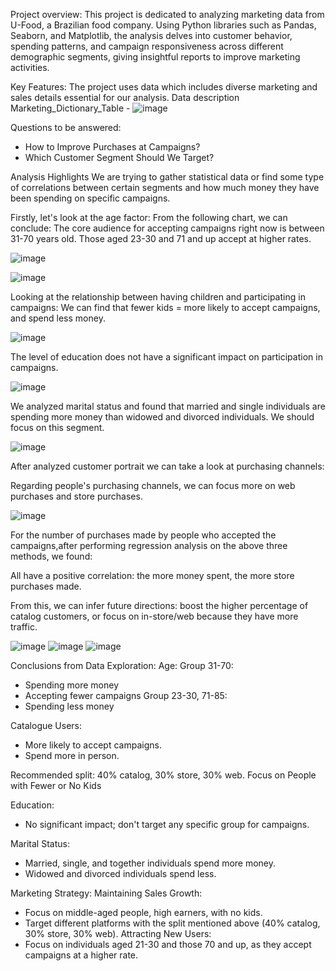 Project overview:
This project is dedicated to analyzing marketing data from U-Food, a Brazilian food company. Using Python libraries such as Pandas, Seaborn, and Matplotlib, the analysis delves into customer behavior, spending patterns, and campaign responsiveness across different demographic segments, giving insightful reports to improve marketing activities.

Key Features:
The project uses data which includes diverse marketing and sales details essential for our analysis. 
Data description Marketing_Dictionary_Table -
![image](https://github.com/krishna-moukthika/Food-Marketing-Data-Analysis/assets/17616215/26b83b56-cdaf-4299-a6a1-dccb47fe817e)


Questions to be answered:
- How to Improve Purchases at Campaigns? 
- Which Customer Segment Should We Target? 

Analysis Highlights
We are trying to gather statistical data or find some type of correlations between certain segments and how much money they have been spending on specific campaigns.

Firstly, let's look at the age factor: 
From the following chart, we can conclude: 
The core audience for accepting campaigns right now is between 31-70 years old. Those aged 23-30 and 71 and up accept at higher rates.

![image](https://github.com/krishna-moukthika/Food-Marketing-Data-Analysis/assets/17616215/7699b3e8-5489-4c7f-857b-2ff2b2f4f24f)

![image](https://github.com/krishna-moukthika/Food-Marketing-Data-Analysis/assets/17616215/58462582-b5c1-4215-b27a-9d8812152963)


Looking at the relationship between having children and participating in campaigns: We can find that fewer kids = more likely to accept campaigns, and spend less money.

![image](https://github.com/krishna-moukthika/Food-Marketing-Data-Analysis/assets/17616215/7b2d6273-6e7e-43dd-b793-5f01fdb92388)


The level of education does not have a significant impact on participation in campaigns.

![image](https://github.com/krishna-moukthika/Food-Marketing-Data-Analysis/assets/17616215/1c19fa41-b0e1-4c8a-90dd-e979e98ef284)


We analyzed marital status and found that married and single individuals are spending more money than widowed and divorced individuals. We should focus on this segment.

![image](https://github.com/krishna-moukthika/Food-Marketing-Data-Analysis/assets/17616215/57f28f4b-4cd3-4a8e-af44-3c159d212de3)


After analyzed customer portrait we can take a look at purchasing channels:

Regarding people's purchasing channels, we can focus more on web purchases and store purchases.

![image](https://github.com/krishna-moukthika/Food-Marketing-Data-Analysis/assets/17616215/831c0219-7532-47fe-b99e-9e218178e7d1)


For the number of purchases made by people who accepted the campaigns,after performing regression analysis on the above three methods, we found:

All have a positive correlation: the more money spent, the more store purchases made.

From this, we can infer future directions: boost the higher percentage of catalog customers, or focus on in-store/web because they have more traffic.

![image](https://github.com/krishna-moukthika/Food-Marketing-Data-Analysis/assets/17616215/cdacd522-10a0-43e0-9e55-83cd60609cf5)
![image](https://github.com/krishna-moukthika/Food-Marketing-Data-Analysis/assets/17616215/b63ee253-9ec8-4f51-a2ff-4988176d8998)
![image](https://github.com/krishna-moukthika/Food-Marketing-Data-Analysis/assets/17616215/e54cc1a8-9a67-41a1-bfd0-57d5c28c53e1)


Conclusions from Data Exploration:
Age: 
Group 31-70:
- Spending more money
- Accepting fewer campaigns
Group 23-30, 71-85:
- Spending less money

Catalogue Users:
- More likely to accept campaigns.
- Spend more in person.

Recommended split: 40% catalog, 30% store, 30% web.
Focus on People with Fewer or No Kids 

Education:
- No significant impact; don't target any specific group for campaigns.

Marital Status:
- Married, single, and together individuals spend more money.
- Widowed and divorced individuals spend less.

Marketing Strategy:
Maintaining Sales Growth:
- Focus on middle-aged people, high earners, with no kids.
- Target different platforms with the split mentioned above (40% catalog, 30% store, 30% web).
Attracting New Users:
- Focus on individuals aged 21-30 and those 70 and up, as they accept campaigns at a higher rate.
